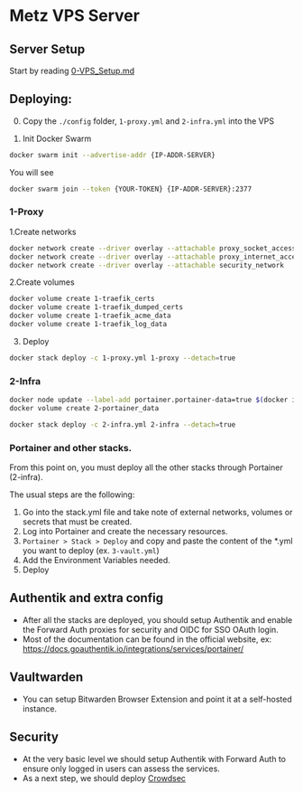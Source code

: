# Metz VPS Server

## Server Setup
Start by reading [0-VPS_Setup.md](https://github.com/Thaloz/metz-vps/blob/main/0-VPS_Setup.md)

## Deploying:

0. Copy the `./config` folder, `1-proxy.yml` and `2-infra.yml` into the VPS

1. Init Docker Swarm

```sh
docker swarm init --advertise-addr {IP-ADDR-SERVER}
```

You will see
```sh
docker swarm join --token {YOUR-TOKEN} {IP-ADDR-SERVER}:2377
```

### 1-Proxy

1.Create networks

```sh
docker network create --driver overlay --attachable proxy_socket_access_network
docker network create --driver overlay --attachable proxy_internet_access_network
docker network create --driver overlay --attachable security_network
```

2.Create volumes

```sh
docker volume create 1-traefik_certs
docker volume create 1-traefik_dumped_certs
docker volume create 1-traefik_acme_data
docker volume create 1-traefik_log_data
```

3. Deploy

```sh
docker stack deploy -c 1-proxy.yml 1-proxy --detach=true
```

### 2-Infra

```sh
docker node update --label-add portainer.portainer-data=true $(docker info -f '{{.Swarm.NodeID}}')
docker volume create 2-portainer_data
```
```sh
docker stack deploy -c 2-infra.yml 2-infra --detach=true
```

### Portainer and other stacks.
From this point on, you must deploy all the other stacks through Portainer (2-infra).

The usual steps are the following:
1. Go into the stack.yml file and take note of external networks, volumes or secrets that must be created.
2. Log into Portainer and create the necessary resources.
3. `Portainer > Stack > Deploy` and copy and paste the content of the *.yml you want to deploy (ex. `3-vault.yml`)
4. Add the Environment Variables needed.
5. Deploy

## Authentik and extra config
- After all the stacks are deployed, you should setup Authentik and enable the Forward Auth proxies for security and OIDC for SSO OAuth login.
- Most of the documentation can be found in the official website, ex: https://docs.goauthentik.io/integrations/services/portainer/

## Vaultwarden
- You can setup Bitwarden Browser Extension and point it at a self-hosted instance.

## Security
- At the very basic level we should setup Authentik with Forward Auth to ensure only logged in users can assess the services.
- As a next step, we should deploy [Crowdsec](https://www.crowdsec.net/)